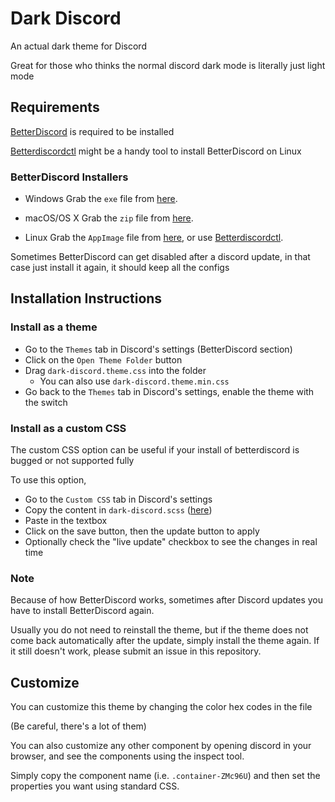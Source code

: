 # Dark Discord
An actual dark theme for Discord

Great for those who thinks the normal discord dark mode is literally just light mode

## Requirements

[BetterDiscord](https://github.com/BetterDiscord/BetterDiscord) is required to be installed

[Betterdiscordctl](https://github.com/bb010g/betterdiscordctl) might be a handy tool to install BetterDiscord on Linux

### BetterDiscord Installers

- Windows
Grab the `exe` file from [here](https://github.com/BetterDiscord/Installer/releases/latest/download/BetterDiscord-Windows.exe).

- macOS/OS X
Grab the `zip` file from [here](https://github.com/BetterDiscord/Installer/releases/latest/download/BetterDiscord-Mac.zip).

- Linux
Grab the `AppImage` file from [here](https://github.com/BetterDiscord/Installer/releases/latest/download/BetterDiscord-Linux.AppImage), or use [Betterdiscordctl](https://github.com/bb010g/betterdiscordctl).

Sometimes BetterDiscord can get disabled after a discord update, in that case just install it again, it should keep all the configs

## Installation Instructions

### Install as a theme

- Go to the `Themes` tab in Discord's settings (BetterDiscord section)
- Click on the `Open Theme Folder` button
- Drag `dark-discord.theme.css` into the folder
  - You can also use `dark-discord.theme.min.css`
- Go back to the `Themes` tab in Discord's settings, enable the theme with the switch

### Install as a custom CSS

The custom CSS option can be useful if your install of betterdiscord is bugged or not supported fully

To use this option,

- Go to the `Custom CSS` tab in Discord's settings
- Copy the content in `dark-discord.scss` ([here](https://raw.githubusercontent.com/Shuzhengz/dark-discord/main/dark-discord.scss))
- Paste in the textbox
- Click on the save button, then the update button to apply
- Optionally check the "live update" checkbox to see the changes in real time

### Note

Because of how BetterDiscord works, sometimes after Discord updates you have to install BetterDiscord again.

Usually you do not need to reinstall the theme, but if the theme does not come back automatically after the update, simply install the theme again. 
If it still doesn't work, please submit an issue in this repository.


## Customize

You can customize this theme by changing the color hex codes in the file

(Be careful, there's a lot of them)

You can also customize any other component by opening discord in your browser, and see the components using the inspect tool.

Simply copy the component name (i.e. `.container-ZMc96U`) and then set the properties you want using standard CSS.
